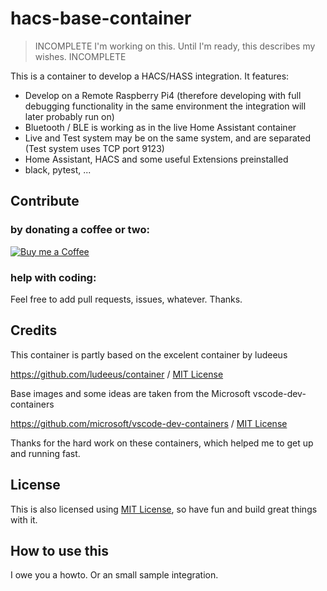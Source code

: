 # hacs-base-container

> INCOMPLETE I'm working on this. Until I'm ready, this describes my wishes. INCOMPLETE

This is a container to develop a HACS/HASS integration. It features:

* Develop on a Remote Raspberry Pi4 (therefore developing with full debugging functionality in the same environment the integration will later probably run on)
* Bluetooth / BLE is working as in the live Home Assistant container
* Live and Test system may be on the same system, and are separated (Test system uses TCP port 9123)
* Home Assistant, HACS and some useful Extensions preinstalled
* black, pytest, ...

## Contribute

### by donating a coffee or two:

[![Buy me a Coffee](https://media.giphy.com/media/o7RZbs4KAA6tvM4H6j/giphy.gif)](https://www.buymeacoffee.com/LaggAt)

### help with coding:

Feel free to add pull requests, issues, whatever. Thanks.

## Credits

This container is partly based on the excelent container by ludeeus

https://github.com/ludeeus/container / [MIT License](https://github.com/ludeeus/container/blob/main/LICENSE)

Base images and some ideas are taken from the Microsoft vscode-dev-containers

https://github.com/microsoft/vscode-dev-containers / [MIT License](https://github.com/microsoft/vscode-dev-containers/blob/master/LICENSE)

Thanks for the hard work on these containers, which helped me to get up and running fast.

## License

This is also licensed using [MIT License](LICENSE), so have fun and build great things with it.


## How to use this

I owe you a howto. Or an small sample integration. 
